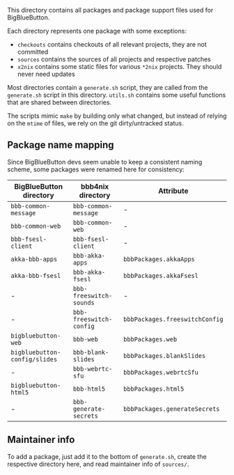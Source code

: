 This directory contains all packages and package support files used for BigBlueButton.

Each directory represents one package with some exceptions:
- `checkouts` contains checkouts of all relevant projects, they are not committed
- `sources` contains the sources of all projects and respective patches
- `x2nix` contains some static files for various `*2nix` projects. They should never need updates

Most directories contain a `generate.sh` script, they are called from the `generate.sh` script in this directory.
`utils.sh` contains some useful functions that are shared between directories.

The scripts mimic `make` by building only what changed, but instead of relying on the `mtime` of files, we rely on the git dirty/untracked status.

## Package name mapping

Since BigBlueButton devs seem unable to keep a consistent naming scheme, some packages were renamed here for consistency:

| BigBlueButton directory       | bbb4nix directory       | Attribute                      |
|-------------------------------|-------------------------|--------------------------------|
| `bbb-common-message`          | `bbb-common-message`    | -                              |
| `bbb-common-web`              | `bbb-common-web`        | -                              |
| `bbb-fsesl-client`            | `bbb-fsesl-client`      | -                              |
| `akka-bbb-apps`               | `bbb-akka-apps`         | `bbbPackages.akkaApps`         |
| `akka-bbb-fsesl`              | `bbb-akka-fsesl`        | `bbbPackages.akkaFsesl`        |
| -                             | `bbb-freeswitch-sounds` | -                              |
| -                             | `bbb-freeswitch-config` | `bbbPackages.freeswitchConfig` |
| `bigbluebutton-web`           | `bbb-web`               | `bbbPackages.web`              |
| `bigbluebutton-config/slides` | `bbb-blank-slides`      | `bbbPackages.blankSlides`      |
| -                             | `bbb-webrtc-sfu`        | `bbbPackages.webrtcSfu`        |
| `bigbluebutton-html5`         | `bbb-html5`             | `bbbPackages.html5`            |
| -                             | `bbb-generate-secrets`  | `bbbPackages.generateSecrets`  |

## Maintainer info

To add a package, just add it to the bottom of `generate.sh`, create the respective directory here, and read maintainer info of `sources/`.
